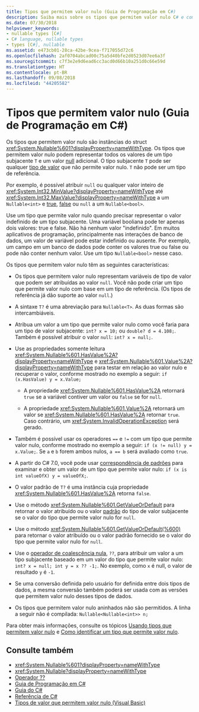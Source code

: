 ```yaml
---
title: Tipos que permitem valor nulo (Guia de Programação em C#)
description: Saiba mais sobre os tipos que permitem valor nulo C# e como usá-los
ms.date: 07/30/2018
helpviewer_keywords:
- nullable types [C#]
- C# language, nullable types
- types [C#], nullable
ms.assetid: e473cb01-28ca-42be-9cea-f717055d72c6
ms.openlocfilehash: 2af0704abcad00c75a5d40bfe2d0523d07ee6a3f
ms.sourcegitcommit: c7f3e2e9d6ead6cc3acd0d66b10a251d0c66e59d
ms.translationtype: HT
ms.contentlocale: pt-BR
ms.lasthandoff: 09/08/2018
ms.locfileid: "44205582"
---
```

# <a name="nullable-types-c-programming-guide"></a>Tipos que permitem valor nulo (Guia de Programação em C#)

Os tipos que permitem valor nulo são instâncias do struct <xref:System.Nullable%601?displayProperty=nameWithType>. Os tipos que permitem valor nulo podem representar todos os valores de um tipo subjacente `T` e um valor [null](../../language-reference/keywords/null.md) adicional. O tipo subjacente `T` pode ser qualquer [tipo de valor](../../language-reference/keywords/value-types.md) que não permite valor nulo. `T` não pode ser um tipo de referência.

Por exemplo, é possível atribuir `null` ou qualquer valor inteiro de <xref:System.Int32.MinValue?displayProperty=nameWithType> até <xref:System.Int32.MaxValue?displayProperty=nameWithType> a um `Nullable<int>` e [true](../../language-reference/keywords/true-literal.md), [false](../../language-reference/keywords/false-literal.md) ou `null` a um `Nullable<bool>`.

Use um tipo que permite valor nulo quando precisar representar o valor indefinido de um tipo subjacente. Uma variável booliana pode ter apenas dois valores: true e false. Não há nenhum valor "indefinido". Em muitos aplicativos de programação, principalmente nas interações de banco de dados, um valor de variável pode estar indefinido ou ausente. Por exemplo, um campo em um banco de dados pode conter os valores true ou false ou pode não conter nenhum valor. Use um tipo `Nullable<bool>` nesse caso.

Os tipos que permitem valor nulo têm as seguintes características:
  
- Os tipos que permitem valor nulo representam variáveis de tipo de valor que podem ser atribuídas ao valor `null`. Você não pode criar um tipo que permite valor nulo com base em um tipo de referência. (Os tipos de referência já dão suporte ao valor `null`.)  
  
- A sintaxe `T?` é uma abreviação para `Nullable<T>`. As duas formas são intercambiáveis.  
  
- Atribua um valor a um tipo que permite valor nulo como você faria para um tipo de valor subjacente: `int? x = 10;` ou `double? d = 4.108;`. Também é possível atribuir o valor `null`: `int? x = null;`.  
  
- Use as propriedades somente leitura <xref:System.Nullable%601.HasValue%2A?displayProperty=nameWithType> e <xref:System.Nullable%601.Value%2A?displayProperty=nameWithType> para testar em relação ao valor nulo e recuperar o valor, conforme mostrado no exemplo a seguir: `if (x.HasValue) y = x.Value;`  
  
  - A propriedade <xref:System.Nullable%601.HasValue%2A> retornará `true` se a variável contiver um valor ou `false` se for `null`.
  
  - A propriedade <xref:System.Nullable%601.Value%2A> retornará um valor se <xref:System.Nullable%601.HasValue%2A> retornar `true`. Caso contrário, um <xref:System.InvalidOperationException> será gerado.  
  
- Também é possível usar os operadores `==` e `!=` com um tipo que permite valor nulo, conforme mostrado no exemplo a seguir: `if (x != null) y = x.Value;`. Se `a` e `b` forem ambos nulos, `a == b` será avaliado como `true`.  

- A partir do C# 7.0, você pode usar [correspondência de padrões](../../pattern-matching.md#the-is-type-pattern-expression) para examinar e obter um valor de um tipo que permite valor nulo: `if (x is int valueOfX) y = valueOfX;`.
  
- O valor padrão de `T?` é uma instância cuja propriedade <xref:System.Nullable%601.HasValue%2A> retorna `false`.  

- Use o método <xref:System.Nullable%601.GetValueOrDefault> para retornar o valor atribuído ou o valor [padrão](../../language-reference/keywords/default-values-table.md) do tipo de valor subjacente se o valor do tipo que permite valor nulo for `null`.  

- Use o método <xref:System.Nullable%601.GetValueOrDefault(%600)> para retornar o valor atribuído ou o valor padrão fornecido se o valor do tipo que permite valor nulo for `null`.
  
- Use o [operador de coalescência nula](../../language-reference/operators/null-coalescing-operator.md), `??`, para atribuir um valor a um tipo subjacente baseado em um valor do tipo que permite valor nulo: `int? x = null; int y = x ?? -1;`. No exemplo, como `x` é null, o valor de resultado `y` é `-1`.

- Se uma conversão definida pelo usuário for definida entre dois tipos de dados, a mesma conversão também poderá ser usada com as versões que permitem valor nulo desses tipos de dados.
  
- Os tipos que permitem valor nulo aninhados não são permitidos. A linha a seguir não é compilada: `Nullable<Nullable<int>> n;`  

Para obter mais informações, consulte os tópicos [Usando tipos que permitem valor nulo](using-nullable-types.md) e [Como identificar um tipo que permite valor nulo](how-to-identify-a-nullable-type.md).
  
## <a name="see-also"></a>Consulte também

- <xref:System.Nullable%601?displayProperty=nameWithType>  
- <xref:System.Nullable?displayProperty=nameWithType>  
- [Operador ??](../../language-reference/operators/null-coalescing-operator.md)  
- [Guia de Programação em C#](../index.md)  
- [Guia do C#](../../index.md)  
- [Referência de C#](../../language-reference/index.md)  
- [Tipos de valor que permitem valor nulo (Visual Basic)](../../../visual-basic/programming-guide/language-features/data-types/nullable-value-types.md)  

